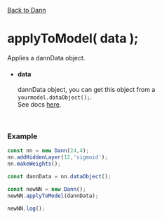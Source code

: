 [Back to Dann](https://github.com/matiasvlevi/Dann/wiki/Dann-Object)

# applyToModel( data );
Applies a dannData object.

- #### data <br/>
     dannData object, you can get this object from a `yourmodel.dataObject();`.<br/> See docs [here](https://github.com/matiasvlevi/Dann/wiki/Dann-dataObject).

<br/>


### Example

```js
const nn = new Dann(24,4);
nn.addHiddenLayer(12,'sigmoid');
nn.makeWeights();

const dannData = nn.dataObject();

const newNN = new Dann();
newNN.applyToModel(dannData);

newNN.log();
```